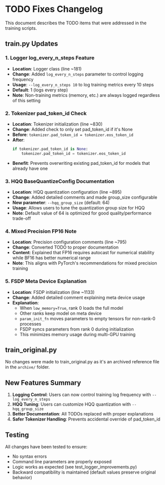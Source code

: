 # TODO Fixes Changelog

This document describes the TODO items that were addressed in the training scripts.

## train.py Updates

### 1. Logger log_every_n_steps Feature
- **Location**: Logger class (line ~181)
- **Change**: Added `log_every_n_steps` parameter to control logging frequency
- **Usage**: `--log_every_n_steps 10` to log training metrics every 10 steps
- **Default**: 1 (logs every step)
- **Note**: Non-training metrics (memory, etc.) are always logged regardless of this setting

### 2. Tokenizer pad_token_id Check
- **Location**: Tokenizer initialization (line ~830)
- **Change**: Added check to only set pad_token_id if it's None
- **Before**: `tokenizer.pad_token_id = tokenizer.eos_token_id`
- **After**: 
  ```python
  if tokenizer.pad_token_id is None:
      tokenizer.pad_token_id = tokenizer.eos_token_id
  ```
- **Benefit**: Prevents overwriting existing pad_token_id for models that already have one

### 3. HQQ BaseQuantizeConfig Documentation
- **Location**: HQQ quantization configuration (line ~895)
- **Change**: Added detailed comments and made group_size configurable
- **New parameter**: `--hqq_group_size` (default: 64)
- **Usage**: Allows users to tune the quantization group size for HQQ
- **Note**: Default value of 64 is optimized for good quality/performance trade-off

### 4. Mixed Precision FP16 Note
- **Location**: Precision configuration comments (line ~795)
- **Change**: Converted TODO to proper documentation
- **Content**: Explained that FP16 requires autocast for numerical stability while BF16 has better numerical range
- **Note**: This aligns with PyTorch's recommendations for mixed precision training

### 5. FSDP Meta Device Explanation
- **Location**: FSDP initialization (line ~1133)
- **Change**: Added detailed comment explaining meta device usage
- **Explanation**: 
  - When `low_memory=True`, rank 0 loads the full model
  - Other ranks keep model on meta device
  - `param_init_fn` moves parameters to empty tensors for non-rank-0 processes
  - FSDP syncs parameters from rank 0 during initialization
  - This minimizes memory usage during multi-GPU training

## train_original.py
No changes were made to train_original.py as it's an archived reference file in the `archive/` folder.

## New Features Summary

1. **Logging Control**: Users can now control training log frequency with `--log_every_n_steps`
2. **HQQ Tuning**: Users can customize HQQ quantization with `--hqq_group_size`
3. **Better Documentation**: All TODOs replaced with proper explanations
4. **Safer Tokenizer Handling**: Prevents accidental override of pad_token_id

## Testing

All changes have been tested to ensure:
- No syntax errors
- Command line parameters are properly exposed
- Logic works as expected (see test_logger_improvements.py)
- Backward compatibility is maintained (default values preserve original behavior)